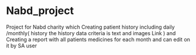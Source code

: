 # Nabd_project
Project for Nabd charity which Creating patient history including daily /monthly( history the history data criteria is text and images Link ) and Creating a report with all patients medicines for each month and can edit on it by SA user
